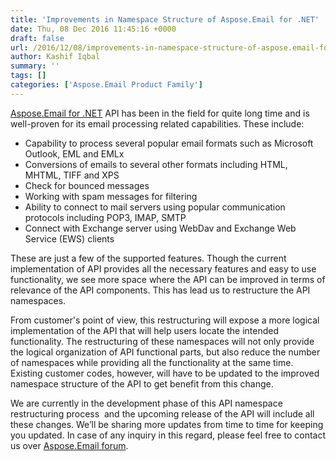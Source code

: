 ```yaml
---
title: 'Improvements in Namespace Structure of Aspose.Email for .NET'
date: Thu, 08 Dec 2016 11:45:16 +0000
draft: false
url: /2016/12/08/improvements-in-namespace-structure-of-aspose.email-for-.net/
author: Kashif Iqbal
summary: ''
tags: []
categories: ['Aspose.Email Product Family']
---
```


[Aspose.Email for .NET][1] API has been in the field for quite long time and is well-proven for its email processing related capabilities. These include:

*   Capability to process several popular email formats such as Microsoft Outlook, EML and EMLx
*   Conversions of emails to several other formats including HTML, MHTML, TIFF and XPS
*   Check for bounced messages
*   Working with spam messages for filtering
*   Ability to connect to mail servers using popular communication protocols including POP3, IMAP, SMTP
*   Connect with Exchange server using WebDav and Exchange Web Service (EWS) clients

These are just a few of the supported features. Though the current implementation of API provides all the necessary features and easy to use functionality, we see more space where the API can be improved in terms of relevance of the API components. This has lead us to restructure the API namespaces.

From customer's point of view, this restructuring will expose a more logical implementation of the API that will help users locate the intended functionality. The restructuring of these namespaces will not only provide the logical organization of API functional parts, but also reduce the number of namespaces while providing all the functionality at the same time. Existing customer codes, however, will have to be updated to the improved namespace structure of the API to get benefit from this change.

We are currently in the development phase of this API namespace restructuring process  and the upcoming release of the API will include all these changes. We’ll be sharing more updates from time to time for keeping you updated. In case of any inquiry in this regard, please feel free to contact us over [Aspose.Email forum][2].




[1]: http://www.aspose.com/products/email/net
[2]: https://forum.aspose.com/c/email




